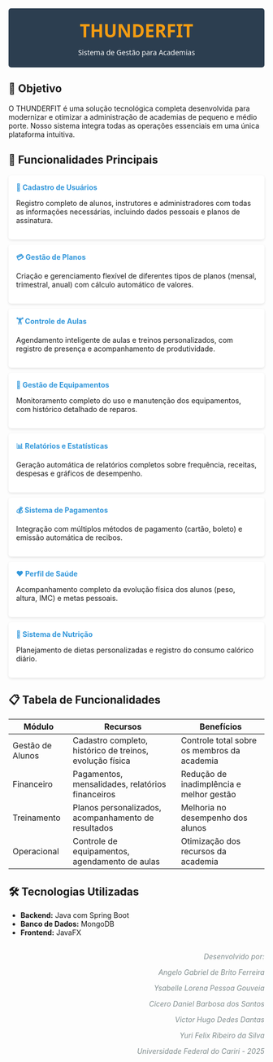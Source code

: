 <div class="thunderfit-header" style="background-color: #2c3e50; color: white; padding: 20px; text-align: center; font-family: 'Segoe UI', Tahoma, Geneva, Verdana, sans-serif; border-radius: 5px; margin-bottom: 20px;">
  <div class="thunderfit-logo" style="font-size: 2.5em; font-weight: bold; margin-bottom: 10px; color: #f39c12;">THUNDERFIT</div>
  <div>Sistema de Gestão para Academias</div>
</div>

## 📌 Objetivo

O THUNDERFIT é uma solução tecnológica completa desenvolvida para modernizar e otimizar a administração de academias de pequeno e médio porte. Nosso sistema integra todas as operações essenciais em uma única plataforma intuitiva.

## 🚀 Funcionalidades Principais

<div class="feature-card" style="background-color: white; padding: 15px; margin: 10px 0; border-radius: 5px; box-shadow: 0 2px 5px rgba(0,0,0,0.1);">
  <div class="feature-title" style="color: #3498db; font-weight: bold; margin-bottom: 10px;">👥 Cadastro de Usuários</div>
  <p>Registro completo de alunos, instrutores e administradores com todas as informações necessárias, incluindo dados pessoais e planos de assinatura.</p>
</div>

<div class="feature-card" style="background-color: white; padding: 15px; margin: 10px 0; border-radius: 5px; box-shadow: 0 2px 5px rgba(0,0,0,0.1);">
  <div class="feature-title" style="color: #3498db; font-weight: bold; margin-bottom: 10px;">💳 Gestão de Planos</div>
  <p>Criação e gerenciamento flexível de diferentes tipos de planos (mensal, trimestral, anual) com cálculo automático de valores.</p>
</div>

<div class="feature-card" style="background-color: white; padding: 15px; margin: 10px 0; border-radius: 5px; box-shadow: 0 2px 5px rgba(0,0,0,0.1);">
  <div class="feature-title" style="color: #3498db; font-weight: bold; margin-bottom: 10px;">🏋️ Controle de Aulas</div>
  <p>Agendamento inteligente de aulas e treinos personalizados, com registro de presença e acompanhamento de produtividade.</p>
</div>

<div class="feature-card" style="background-color: white; padding: 15px; margin: 10px 0; border-radius: 5px; box-shadow: 0 2px 5px rgba(0,0,0,0.1);">
  <div class="feature-title" style="color: #3498db; font-weight: bold; margin-bottom: 10px;">🔧 Gestão de Equipamentos</div>
  <p>Monitoramento completo do uso e manutenção dos equipamentos, com histórico detalhado de reparos.</p>
</div>

<div class="feature-card" style="background-color: white; padding: 15px; margin: 10px 0; border-radius: 5px; box-shadow: 0 2px 5px rgba(0,0,0,0.1);">
  <div class="feature-title" style="color: #3498db; font-weight: bold; margin-bottom: 10px;">📊 Relatórios e Estatísticas</div>
  <p>Geração automática de relatórios completos sobre frequência, receitas, despesas e gráficos de desempenho.</p>
</div>

<div class="feature-card" style="background-color: white; padding: 15px; margin: 10px 0; border-radius: 5px; box-shadow: 0 2px 5px rgba(0,0,0,0.1);">
  <div class="feature-title" style="color: #3498db; font-weight: bold; margin-bottom: 10px;">💰 Sistema de Pagamentos</div>
  <p>Integração com múltiplos métodos de pagamento (cartão, boleto) e emissão automática de recibos.</p>
</div>

<div class="feature-card" style="background-color: white; padding: 15px; margin: 10px 0; border-radius: 5px; box-shadow: 0 2px 5px rgba(0,0,0,0.1);">
  <div class="feature-title" style="color: #3498db; font-weight: bold; margin-bottom: 10px;">❤️ Perfil de Saúde</div>
  <p>Acompanhamento completo da evolução física dos alunos (peso, altura, IMC) e metas pessoais.</p>
</div>

<div class="feature-card" style="background-color: white; padding: 15px; margin: 10px 0; border-radius: 5px; box-shadow: 0 2px 5px rgba(0,0,0,0.1);">
  <div class="feature-title" style="color: #3498db; font-weight: bold; margin-bottom: 10px;">🍎 Sistema de Nutrição</div>
  <p>Planejamento de dietas personalizadas e registro do consumo calórico diário.</p>
</div>

## 📋 Tabela de Funcionalidades

| Módulo | Recursos | Benefícios |
|--------|----------|------------|
| Gestão de Alunos | Cadastro completo, histórico de treinos, evolução física | Controle total sobre os membros da academia |
| Financeiro | Pagamentos, mensalidades, relatórios financeiros | Redução de inadimplência e melhor gestão |
| Treinamento | Planos personalizados, acompanhamento de resultados | Melhoria no desempenho dos alunos |
| Operacional | Controle de equipamentos, agendamento de aulas | Otimização dos recursos da academia |

## 🛠️ Tecnologias Utilizadas

- **Backend:** Java com Spring Boot
- **Banco de Dados:** MongoDB
- **Frontend:** JavaFX

<div class="authors" style="font-style: italic; text-align: right; margin-top: 30px; color: #7f8c8d;">
  <p>Desenvolvido por:</p>
  <p>Angelo Gabriel de Brito Ferreira</p>
  <p>Ysabelle Lorena Pessoa Gouveia</p>
  <p>Cicero Daniel Barbosa dos Santos</p>
  <p>Victor Hugo Dedes Dantas</p>
  <p>Yuri Felix Ribeiro da Silva</p>
  <p>Universidade Federal do Cariri - 2025</p>
</div>
